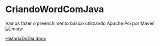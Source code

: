 # CriandoWordComJava
 Vamos fazer o preenchimento básico utilizando Apache Poi por Maven
 ![image](https://user-images.githubusercontent.com/58008758/195216746-0d3254f3-23f4-4a45-a719-899577a3818e.png)

[HistoriaDoDia.docx](https://github.com/DanielEloy/CriandoWordComJava/files/9760291/HistoriaDoDia.docx)
